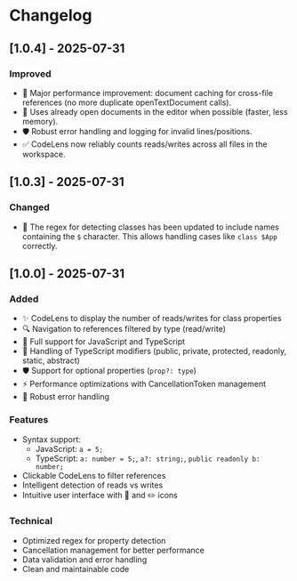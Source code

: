 # Changelog

## [1.0.4] - 2025-07-31

### Improved
- 🚀 Major performance improvement: document caching for cross-file references (no more duplicate openTextDocument calls).
- 🧠 Uses already open documents in the editor when possible (faster, less memory).
- 🛡️ Robust error handling and logging for invalid lines/positions.
- ✅ CodeLens now reliably counts reads/writes across all files in the workspace.

## [1.0.3] - 2025-07-31

### Changed
- 🔧 The regex for detecting classes has been updated to include names containing the `$` character. This allows handling cases like `class $App` correctly.

## [1.0.0] - 2025-07-31

### Added
- ✨ CodeLens to display the number of reads/writes for class properties
- 🔍 Navigation to references filtered by type (read/write)
- 📖 Full support for JavaScript and TypeScript
- 🎯 Handling of TypeScript modifiers (public, private, protected, readonly, static, abstract)
- 🛡️ Support for optional properties (`prop?: type`)
- ⚡ Performance optimizations with CancellationToken management
- 🐛 Robust error handling

### Features
- Syntax support:
  - JavaScript: `a = 5;`
  - TypeScript: `a: number = 5;`, `a?: string;`, `public readonly b: number;`
- Clickable CodeLens to filter references
- Intelligent detection of reads vs writes
- Intuitive user interface with 📖 and ✏️ icons

### Technical
- Optimized regex for property detection
- Cancellation management for better performance
- Data validation and error handling
- Clean and maintainable code
